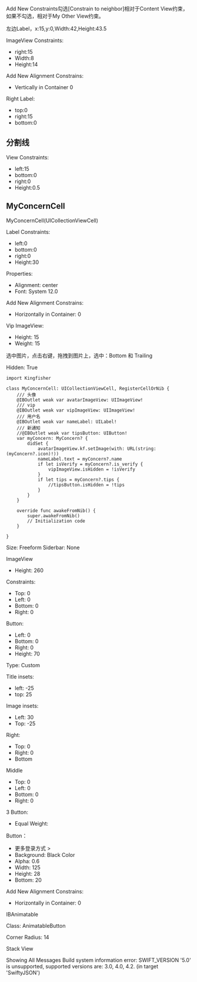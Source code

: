 Add New Constraints勾选[Constrain to neighbor]相对于Content View约束，如果不勾选，相对于My Other View约束。

左边Label，x:15,y:0,Width:42,Height:43.5


ImageView
Constraints:
- right:15
- Width:8
- Height:14

Add New Alignment Constrains:
- Vertically in Container 0

Right Label:
- top:0
- right:15
- bottom:0

## 分割线

View 
Constraints:  
- left:15
- bottom:0
- right:0
- Height:0.5



## MyConcernCell

MyConcernCell(UICollectionViewCell)

Label
Constraints:  
- left:0
- bottom:0
- right:0
- Height:30

Properties:  
- Alignment: center
- Font: System 12.0

Add New Alignment Constrains:
- Horizontally in Container: 0

Vip ImageView:  
- Height: 15
- Weight: 15 

选中图片，点击右键，拖拽到图片上，选中：Bottom 和 Trailing


Hidden: True

```
import Kingfisher

class MyConcernCell: UICollectionViewCell, RegisterCellOrNib {
    /// 头像
    @IBOutlet weak var avatarImageView: UIImageView!
    /// vip
    @IBOutlet weak var vipImageView: UIImageView!
    /// 用户名
    @IBOutlet weak var nameLabel: UILabel!
    /// 新通知
    //@IBOutlet weak var tipsButton: UIButton!
    var myConcern: MyConcern? {
        didSet {
            avatarImageView.kf.setImage(with: URL(string: (myConcern?.icon)!))
            nameLabel.text = myConcern?.name
            if let isVerify = myConcern?.is_verify {
                vipImageView.isHidden = !isVerify
            }
            if let tips = myConcern?.tips {
                //tipsButton.isHidden = !tips
            }
        }
    }

    override func awakeFromNib() {
        super.awakeFromNib()
        // Initialization code
    }

}

```

Size: Freeform
Siderbar: None

ImageView
- Height: 260

Constraints:
- Top: 0
- Left: 0
- Bottom: 0
- Right: 0

Button:
- Left: 0
- Bottom: 0
- Right: 0
- Height: 70

Type: Custom

Title insets: 
- left: -25
- top: 25

Image insets:
- Left: 30
- Top: -25

Right:  
- Top: 0
- Right: 0
- Bottom



Middle
- Top: 0
- Left: 0
- Bottom: 0
- Right: 0

3 Button:
- Equal Weight:


Button：
- 更多登录方式 >
- Background: Black Color
- Alpha: 0.6
- Width: 125
- Height: 28
- Bottom: 20

Add New Alignment Constrains:
- Horizontally in Container: 0


IBAnimatable

Class: AnimatableButton

Corner Radius: 14


Stack View



Showing All Messages
Build system information
error: SWIFT_VERSION '5.0' is unsupported, supported versions are: 3.0, 4.0, 4.2. (in target 'SwiftyJSON')
